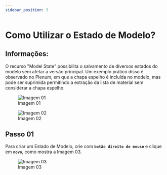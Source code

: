 ```yaml
---
sidebar_position: 5
---
```


# Como Utilizar o Estado de Modelo?

## Informações:

O recurso "Model State" possibilita o salvamento de diversos estados do modelo sem afetar a versão principal. Um exemplo prático disso é observado no Plenum, em que a chapa espelho é incluída no modelo, mas pode ser suprimida permitindo a extração da lista de material sem considerar a chapa espelho.

<figure>
    <img src="/img/inventor/ilogic/como-utilizar-o-estado-de-modelo/inventor_ilogic_comoutilizaroestadodemodelo_img01.png" alt="Imagem 01" />
    <figcaption>Imagem 01</figcaption>
</figure>

<figure>
    <img src="/img/inventor/ilogic/como-utilizar-o-estado-de-modelo/inventor_ilogic_comoutilizaroestadodemodelo_img02.png" alt="Imagem 02" />
    <figcaption>Imagem 02</figcaption>
</figure>

## Passo 01
Para criar um Estado de Modelo, crie com **``botão direito do mouse``** e clique em **``novo``**, como mostra a Imagem 03.

<figure>
    <img src="/img/inventor/ilogic/como-utilizar-o-estado-de-modelo/inventor_ilogic_comoutilizaroestadodemodelo_img03.png" alt="Imagem 03" />
    <figcaption>Imagem 03</figcaption>
</figure>